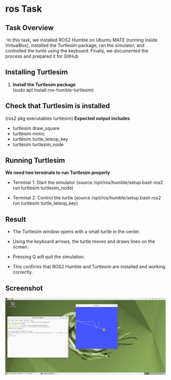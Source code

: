# ros Task



## Task Overview
-In this task, we installed ROS2 Humble on Ubuntu MATE (running inside VirtualBox), installed the Turtlesim package, ran the simulator, and controlled the turtle using the keyboard. Finally, we documented the process and prepared it for GitHub

## Installing Turtlesim

1. **Install the Turtlesim package**  
   (sudo apt install ros-humble-turtlesim)

## Check that Turtlesim is installed
   (ros2 pkg executables turtlesim)
    **Expected output includes**
- turtlesim draw_square
- turtlesim mimic
- turtlesim turtle_teleop_key
- turtlesim turtlesim_node

## Running Turtlesim
  **We need two terminals to run Turtlesim properly**

- Terminal 1: Start the simulator
 (source /opt/ros/humble/setup.bash
ros2 run turtlesim turtlesim_node)

- Terminal 2: Control the turtle
 (source /opt/ros/humble/setup.bash
ros2 run turtlesim turtle_teleop_key)

##  Result
- The Turtlesim window opens with a small turtle in the center.

- Using the keyboard arrows, the turtle moves and draws lines on the screen.

- Pressing Q will quit the simulation.

- This confirms that ROS2 Humble and Turtlesim are installed and working correctly.
   
## Screenshot
![Turtlesim Screenshot](https://github.com/Tloww/ros/blob/main/Screenshot%20at%202025-10-18%2023-12-36.png)


